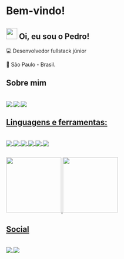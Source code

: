 # Bem-vindo!

 

## <img src="https://github.com/TheDudeThatCode/TheDudeThatCode/blob/master/Assets/Hi.gif?" width="30"> Oi, eu sou o Pedro! 

 

:computer: Desenvolvedor fullstack júnior

:house_with_garden: São Paulo - Brasil.

## Sobre mim
<div style="displey: inline_block"><br>
    <a href="https://github.com/OSrB2"><img align="center" alt"Pedro-GitHub" heigth="30" width"40" src="https://img.shields.io/badge/GitHub-100000?style=for-the-badge&logo=github&logoColor=white&link=https://github.com/OSrB2">
    <a href="https://stackoverflow.com/users/18421987/pedro-oliveira"><img align="center" alt"Pedro-StackOver" heigth="30" width"40" src="https://img.shields.io/badge/Stack_Overflow-FE7A16?style=for-the-badge&logo=stack-overflow&logoColor=white&links=https://stackoverflow.com/users/18421987/pedro-oliveira">
     <a href="https://www.linkedin.com/in/pedro-oliveira-600399226/"><img align="center" alt"Pedro-Linkedin" heigth="30" width"40" src="https://img.shields.io/badge/LinkedIn-0077B5?style=for-the-badge&logo=linkedin&logoColor=white&link=https://https://www.linkedin.com/in/pedro-oliveira-600399226/">
</div>

## Linguagens e ferramentas:
<div style="displey: inline_block"><br>
   <a href="https://developer.mozilla.org/pt-BR/docs/Web/HTML"><img align="center" alt"Pedro-HTML" heigth="30" width"40" src="https://img.shields.io/badge/HTML5-E34F26?style=for-the-badge&logo=html5&logoColor=white">
   <a href="https://developer.mozilla.org/pt-BR/docs/Web/CSS"><img align="center" alt"Pedro-CSS3" heigth="30" width"40" src="https://img.shields.io/badge/CSS3-1572B6?style=for-the-badge&logo=css3&logoColor=white">
   <a href="https://developer.mozilla.org/pt-BR/docs/Web/JavaScript"><img align="center" alt"Pedro-JS" heigth="30" width"40" src="https://img.shields.io/badge/JavaScript-323330?style=for-the-badge&logo=javascript&logoColor=F7DF1E">
    <a href="https://www.typescriptlang.org/"><img align="center" alt"Pedro-JS" heigth="30" width"40" src="https://img.shields.io/badge/TypeScript-007ACC?style=for-the-badge&logo=typescript&logoColor=white">
   <a href="https://nodejs.org/en/"><img align="center" alt"Pedro-NODEJS" heigth="30" width"40" src="https://img.shields.io/badge/Node.js-339933?style=for-the-badge&logo=nodedotjs&logoColor=white">
    <a href="https://www.mysql.com/"><img align="center" alt"Pedro-MYSQL" heigth="30" width"40" src="https://img.shields.io/badge/MySQL-005C84?style=for-the-badge&logo=mysql&logoColor=white">
 </div>

 ##

<div>
   <a href="https://github.com/OSrB2">
    <img height="150em" src="https://github-readme-stats.vercel.app/api?username=OSrB2&show_icons=true&theme=github_dark"/> 
    <img height="150em" src="https://github-readme-stats.vercel.app/api/top-langs/?username=OSrB2&theme=github_dark&layout=compact"/>
</div>

## Social
 
<div style="displey: inline_block"><br>
   <a href="https://www.reddit.com/user/OSrB2"><img align="center" alt"Pedro-REDDIT" heigth="30" width"40" src="https://img.shields.io/badge/Reddit-FF4500?style=for-the-badge&logo=reddit&logoColor=white&link=https://www.reddit.com/user/OSrB2)">
   <a href="mailto:pedro_oliva@outlook.com.br"><img align="center" alt"Pedro-OUTLOOK" heigth="30" width"40" src="https://img.shields.io/badge/Microsoft_Outlook-0078D4?style=for-the-badge&logo=microsoft-outlook&logoColor=white">
</div>
